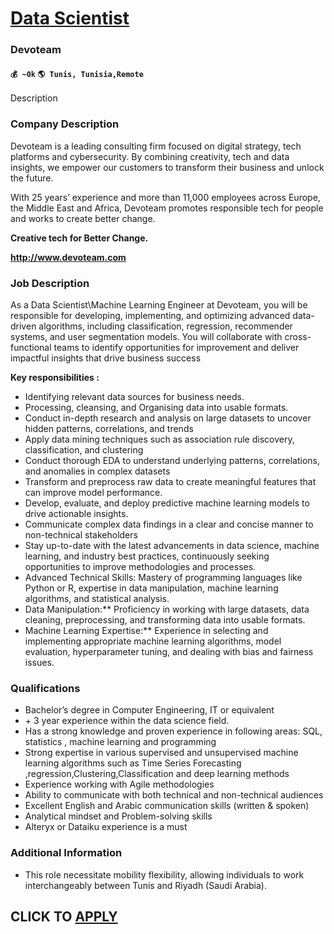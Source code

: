 # [Data Scientist](https://www.remotewlb.com/apply/data-scientist-78402)  
### Devoteam  
#### `💰 ~0k` `🌎 Tunis, Tunisia,Remote`  

Description

### Company Description

Devoteam is a leading consulting firm focused on digital strategy, tech platforms and cybersecurity. By combining creativity, tech and data insights, we empower our customers to transform their business and unlock the future.

With 25 years’ experience and more than 11,000 employees across Europe, the Middle East and Africa, Devoteam promotes responsible tech for people and works to create better change.

**Creative tech for Better Change.**

 **http://www.devoteam.com**

### Job Description

As a Data Scientist\Machine Learning Engineer at Devoteam, you will be responsible for developing, implementing, and optimizing advanced data-driven algorithms, including classification, regression, recommender systems, and user segmentation models. You will collaborate with cross-functional teams to identify opportunities for improvement and deliver impactful insights that drive business success

 **Key responsibilities :**

  * Identifying relevant data sources for business needs.
  * Processing, cleansing, and Organising data into usable formats.
  * Conduct in-depth research and analysis on large datasets to uncover hidden patterns, correlations, and trends
  * Apply data mining techniques such as association rule discovery, classification, and clustering
  * Conduct thorough EDA to understand underlying patterns, correlations, and anomalies in complex datasets
  * Transform and preprocess raw data to create meaningful features that can improve model performance.
  * Develop, evaluate, and deploy predictive machine learning models to drive actionable insights.
  * Communicate complex data findings in a clear and concise manner to non-technical stakeholders
  * Stay up-to-date with the latest advancements in data science, machine learning, and industry best practices, continuously seeking opportunities to improve methodologies and processes.
  * Advanced Technical Skills: Mastery of programming languages like Python or R, expertise in data manipulation, machine learning algorithms, and statistical analysis.
  * Data Manipulation:** Proficiency in working with large datasets, data cleaning, preprocessing, and transforming data into usable formats.
  * Machine Learning Expertise:** Experience in selecting and implementing appropriate machine learning algorithms, model evaluation, hyperparameter tuning, and dealing with bias and fairness issues.

### Qualifications

  * Bachelor’s degree in Computer Engineering, IT or equivalent
  * \+ 3 year experience within the data science field.
  * Has a strong knowledge and proven experience in following areas: SQL, statistics , machine learning and programming
  * Strong expertise in various supervised and unsupervised machine learning algorithms such as Time Series Forecasting ,regression,Clustering,Classification and deep learning methods
  * Experience working with Agile methodologies
  * Ability to communicate with both technical and non-technical audiences
  * Excellent English and Arabic communication skills (written & spoken)
  * Analytical mindset and Problem-solving skills
  * Alteryx or Dataiku experience is a must

### Additional Information

  * This role necessitate mobility flexibility, allowing individuals to work interchangeably between Tunis and Riyadh (Saudi Arabia).

  
## CLICK TO [APPLY](https://www.remotewlb.com/apply/data-scientist-78402)

